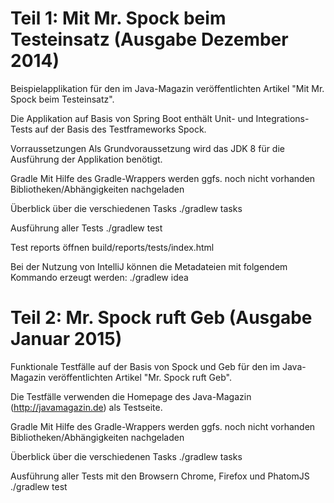 

Teil 1: Mit Mr. Spock beim Testeinsatz (Ausgabe Dezember 2014)
==============================================================

Beispielapplikation für den im Java-Magazin veröffentlichten Artikel "Mit Mr. Spock beim Testeinsatz". 

Die Applikation auf Basis von Spring Boot enthält Unit- und Integrations-Tests auf der Basis des Testframeworks Spock. 

Vorraussetzungen
Als Grundvoraussetzung wird das JDK 8 für die Ausführung der Applikation benötigt. 

Gradle
Mit Hilfe des Gradle-Wrappers werden ggfs. noch nicht vorhanden Bibliotheken/Abhängigkeiten nachgeladen 

Überblick über die verschiedenen Tasks
./gradlew tasks

Ausführung aller Tests
./gradlew test

Test reports öffnen build/reports/tests/index.html

Bei der Nutzung von IntelliJ können die Metadateien mit folgendem Kommando erzeugt werden:
./gradlew idea


Teil 2: Mr. Spock ruft Geb (Ausgabe Januar 2015)
===========================================================

Funktionale Testfälle auf der Basis von Spock und Geb für den im Java-Magazin veröffentlichten Artikel "Mr. Spock ruft Geb".

Die Testfälle verwenden die Homepage des Java-Magazin (http://javamagazin.de) als Testseite. 

Gradle
Mit Hilfe des Gradle-Wrappers werden ggfs. noch nicht vorhanden Bibliotheken/Abhängigkeiten nachgeladen 

Überblick über die verschiedenen Tasks
./gradlew tasks

Ausführung aller Tests mit den Browsern Chrome, Firefox und PhatomJS
./gradlew test

